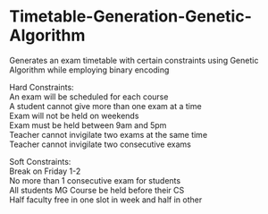 # Timetable-Generation-Genetic-Algorithm
Generates an exam timetable with certain constraints using Genetic Algorithm while employing binary encoding

Hard Constraints:<br />
An exam will be scheduled for each course <br />
A student cannot give more than one exam at a time <br />
Exam will not be held on weekends <br />
Exam must be held between 9am and 5pm <br />
Teacher cannot invigilate two exams at the same time <br />
Teacher cannot invigilate two consecutive exams <br />

Soft Constraints: <br />
Break on Friday 1-2 <br />
No more than 1 consecutive exam for students  <br />
All students MG Course be held before their CS <br />
Half faculty free in one slot in week and half in other <br />
